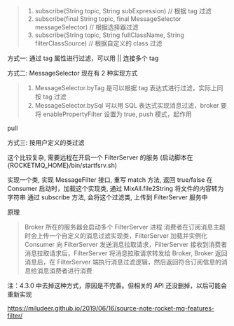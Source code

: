 


> 1. subscribe(String topic, String subExpression) // 根据 tag 过滤
> 2. subscribe(final String topic, final MessageSelector messageSelector) // 根据选择器过滤
> 3. subscribe(String topic, String fullClassName, String filterClassSource) // 根据自定义的 class 过滤


方式一:
通过 tag 属性进行过滤，可以用 || 连接多个 tag

方式二:
MessageSelector 现在有 2 种实现方式
> 1. MessageSelector.byTag 是可以根据 tag 表达式进行过滤，实际上同按 tag 过滤
> 2. MessageSelector.bySql 可以用 SQL 表达式实现消息过滤，broker 要将 enablePropertyFilter 设置为 true, push 模式，起作用

pull




方式三:
按用户定义的类过滤

这个比较复杂, 需要远程在开启一个 FilterServer 的服务 (启动脚本在 {ROCKETMQ_HOME}/bin/startfsrv.sh)

实现一个类, 实现 MessageFilter 接口, 重写 match 方法, 返回 true/false
在 Consumer 启动时，加载这个实现类, 通过 MixAll.file2String 将文件的内容转为字符串
通过 subscribe 方法, 会将这个过滤类, 上传到 FilterServer 服务中

原理
> Broker 所在的服务器会启动多个 FilterServer 进程
> 消费者在订阅消息主题时会上传一个自定义的消息过滤实现类，FilterServer 加载并实例化
> Consumer 向 FilterServer 发送消息拉取请求，FilterServer 接收到消费者消息拉取请求后，FilterServer 将消息拉取请求转发给 Broker, 
> Broker 返回消息后，在 FilterServer 端执行消息过滤逻辑，然后返回符合订阅信息的消息给消息消费者进行消费 

注：4.3.0 中去掉这种方式，原因是不完善。但相关的 API 还没删掉，以后可能会重新实现


https://miludeer.github.io/2019/06/16/source-note-rocket-mq-features-filter/